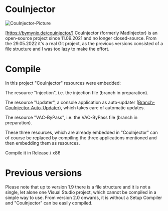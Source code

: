 # CouInjector
![CouInjector-Picture](https://bymynix.de/couinjector/assets/images/couinjector-picture-412x242.png)
 
[https://bymynix.de/couinjector/]
CouInjector (formerly MadInjector) is an open-source project since 11.09.2021 and no longer closed-source. From the 29.05.2022 it's a real Git project, as the previous versions consisted of a file structure and I was too lazy to make the effort.




# Compile
In this project "CouInjector" resources were embedded:

The resource "Injection", i.e. the injection file (branch in preparation).

The resource "Updater", a console application as auto-updater ([Branch-CouInjector-Auto-Updater](https://github.com/ByMynix/CouInjector/tree/CouInjector-Auto-Updater)), which takes care of automatic updates.

The resource "VAC-ByPass", i.e. the VAC-ByPass file (branch in preparation).

These three resources, which are already embedded in "CouInjector" can of course be replaced by compiling the three applications mentioned and then embedding them as resources.


Compile it in Release / x86









# Previous versions
Please note that up to version 1.9 there is a file structure and it is not a single, let alone one Visual Studio project, which cannot be compiled in a simple way to use. From version 2.0 onwards, it is without a Setup Compiler and "CouInjector" can be easily compiled.
